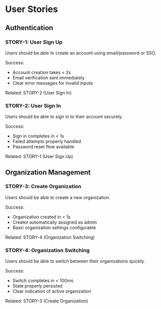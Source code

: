 # User Stories

## Authentication

### STORY-1: User Sign Up
Users should be able to create an account using email/password or SSO.

Success:
- Account creation takes < 2s
- Email verification sent immediately
- Clear error messages for invalid inputs

Related: STORY-2 (User Sign In)

### STORY-2: User Sign In
Users should be able to sign in to their account securely.

Success:
- Sign in completes in < 1s
- Failed attempts properly handled
- Password reset flow available

Related: STORY-1 (User Sign Up)

## Organization Management

### STORY-3: Create Organization
Users should be able to create a new organization.

Success:
- Organization created in < 1s
- Creator automatically assigned as admin
- Basic organization settings configurable

Related: STORY-4 (Organization Switching)

### STORY-4: Organization Switching
Users should be able to switch between their organizations quickly.

Success:
- Switch completes in < 100ms
- State properly persisted
- Clear indication of active organization

Related: STORY-3 (Create Organization) 